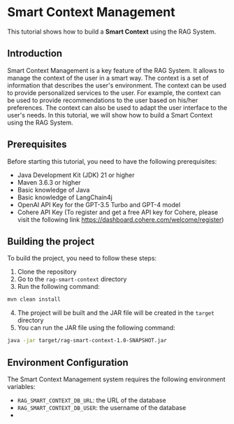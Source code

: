 # Smart Context Management
This tutorial shows how to build a **Smart Context** using the RAG System.
## Introduction
Smart Context Management is a key feature of the RAG System. 
It allows to manage the context of the user in a smart way. 
The context is a set of information that describes the user's environment. 
The context can be used to provide personalized services to the user. 
For example, the context can be used to provide recommendations to the user based on his/her preferences. 
The context can also be used to adapt the user interface to the user's needs. 
In this tutorial, we will show how to build a Smart Context using the RAG System.

## Prerequisites
Before starting this tutorial, you need to have the following prerequisites:
- Java Development Kit (JDK) 21 or higher
- Maven 3.6.3 or higher
- Basic knowledge of Java
- Basic knowledge of LangChain4j
- OpenAI API Key for the GPT-3.5 Turbo and GPT-4 model
- Cohere API Key (To register and get a free API key for Cohere, please visit the following link https://dashboard.cohere.com/welcome/register)

## Building the project
To build the project, you need to follow these steps:
1. Clone the repository
2. Go to the `rag-smart-context` directory
3. Run the following command:
```bash
mvn clean install
```
4. The project will be built and the JAR file will be created in the `target` directory
5. You can run the JAR file using the following command:
```bash
java -jar target/rag-smart-context-1.0-SNAPSHOT.jar
```

## Environment Configuration
The Smart Context Management system requires the following environment variables:
- `RAG_SMART_CONTEXT_DB_URL`: the URL of the database
- `RAG_SMART_CONTEXT_DB_USER`: the username of the database
- 